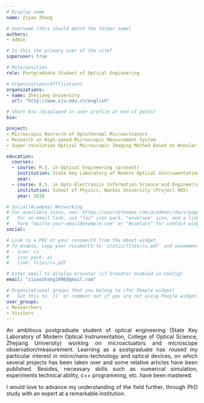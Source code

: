 ```yaml
---
# Display name
name: Ziyao Zhang

# Username (this should match the folder name)
authors:
- admin

# Is this the primary user of the site?
superuser: true

# Role/position
role: Postgraduate Student of Optical Engineering

# Organizations/Affiliations
organizations:
- name: Zhejiang University
  url: "http://www.zju.edu.cn/english"

# Short bio (displayed in user profile at end of posts)
bio:

project:
- Microscopic Resrarch of Optothermal Microactuators
- Research on High-speed Microscopic Measurement System
- Super-resolution Optical Microscopic Imaging Method Based on Annular Illumination

education:
  courses:
  - course: M.S. in Optical Engineering (present)
    institution: State Key Laboratory of Modern Optical Instrumentation, College of Optical Science and Engineering, Zhejiang University (Project 985)
    year:
  - course: B.S. in Opto-Electronics Information Science and Engineering
    institution: School of Physics, Nankai University (Project 985)
    year: 2018

# Social/Academic Networking
# For available icons, see: https://sourcethemes.com/academic/docs/page-builder/#icons
#   For an email link, use "fas" icon pack, "envelope" icon, and a link in the
#   form "mailto:your-email@example.com" or "#contact" for contact widget.
social:

# Link to a PDF of your resume/CV from the About widget.
# To enable, copy your resume/CV to `static/files/cv.pdf` and uncomment the lines below.
# - icon: cv
#   icon_pack: ai
#   link: files/cv.pdf

# Enter email to display Gravatar (if Gravatar enabled in Config)
email: "ziyaozhang1996@gmail.com"

# Organizational groups that you belong to (for People widget)
#   Set this to `[]` or comment out if you are not using People widget.
user_groups:
- Researchers
- Visitors
---
```

<p style="text-align: justify;">
An ambitious postgraduate student of optical engineering (State Key Laboratory of Modern Optical Instrumentation, College of Optical Science, Zhejiang University) working on microactuators and microscope observation/measurement. Learning as a postgraduate has roused my particular interest in micro/nano-technology and optical devices, on which several projects has been taken over and some relative articles have been published. Besides, necessary skills such as numerical simulation, experiments technical ability, c++ programming, etc. have been mastered.</p>

<p style="text-align: justify;">
I would love to advance my understanding of the field further, through PhD study with an expert at a remarkable institution.
</p>


